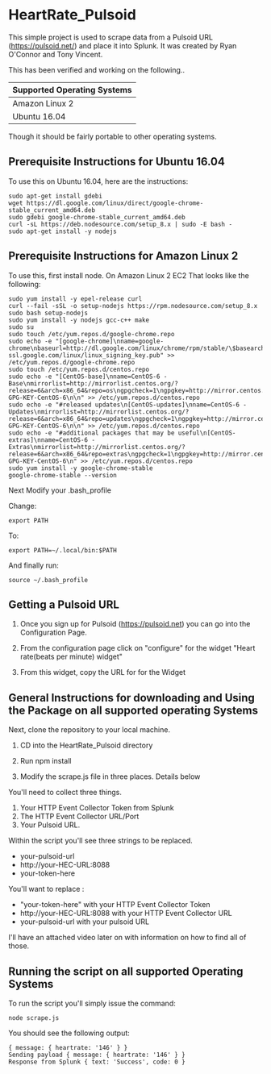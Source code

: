 # HeartRate_Pulsoid

This simple project is used to scrape data from a Pulsoid URL (https://pulsoid.net/) and place it into Splunk. It was created by Ryan O'Connor and Tony Vincent.


This has been verified and working on the following..

| Supported Operating Systems |
| --- |
| Amazon Linux 2 |
| Ubuntu 16.04 |


Though it should be fairly portable to other operating systems.


## Prerequisite Instructions for Ubuntu 16.04
To use this on Ubuntu 16.04, here are the instructions:

```
sudo apt-get install gdebi
wget https://dl.google.com/linux/direct/google-chrome-stable_current_amd64.deb
sudo gdebi google-chrome-stable_current_amd64.deb
curl -sL https://deb.nodesource.com/setup_8.x | sudo -E bash -
sudo apt-get install -y nodejs
```

## Prerequisite Instructions for Amazon Linux 2
To use this, first install node. On Amazon Linux 2 EC2 That looks like the following:

```
sudo yum install -y epel-release curl
curl --fail -sSL -o setup-nodejs https://rpm.nodesource.com/setup_8.x
sudo bash setup-nodejs
sudo yum install -y nodejs gcc-c++ make
sudo su
sudo touch /etc/yum.repos.d/google-chrome.repo
sudo echo -e "[google-chrome]\nname=google-chrome\nbaseurl=http://dl.google.com/linux/chrome/rpm/stable/\$basearch\nenabled=1\ngpgcheck=1\ngpgkey=https://dl-ssl.google.com/linux/linux_signing_key.pub" >> /etc/yum.repos.d/google-chrome.repo
sudo touch /etc/yum.repos.d/centos.repo
sudo echo -e "[CentOS-base]\nname=CentOS-6 - Base\nmirrorlist=http://mirrorlist.centos.org/?release=6&arch=x86_64&repo=os\ngpgcheck=1\ngpgkey=http://mirror.centos.org/centos/RPM-GPG-KEY-CentOS-6\n\n" >> /etc/yum.repos.d/centos.repo
sudo echo -e "#released updates\n[CentOS-updates]\nname=CentOS-6 - Updates\nmirrorlist=http://mirrorlist.centos.org/?release=6&arch=x86_64&repo=updates\ngpgcheck=1\ngpgkey=http://mirror.centos.org/centos/RPM-GPG-KEY-CentOS-6\n\n" >> /etc/yum.repos.d/centos.repo
sudo echo -e "#additional packages that may be useful\n[CentOS-extras]\nname=CentOS-6 - Extras\nmirrorlist=http://mirrorlist.centos.org/?release=6&arch=x86_64&repo=extras\ngpgcheck=1\ngpgkey=http://mirror.centos.org/centos/RPM-GPG-KEY-CentOS-6\n" >> /etc/yum.repos.d/centos.repo
sudo yum install -y google-chrome-stable
google-chrome-stable --version
```

Next Modify your .bash_profile

Change:

```
export PATH
```
To: 

```
export PATH=~/.local/bin:$PATH
```

And finally run:

```
source ~/.bash_profile
```

## Getting a Pulsoid URL

1. Once you sign up for Pulsoid (https://pulsoid.net) you can go into the Configuration Page. 

2. From the configuration page click on "configure" for the widget "Heart rate(beats per minute) widget"

3. From this widget, copy the URL for for the Widget


## General Instructions for downloading and Using the Package on all supported operating Systems
Next, clone the repository to your local machine.

1. CD into the HeartRate_Pulsoid directory

2. Run npm install

3. Modify the scrape.js file in three places. Details below

You'll need to collect three things. 

1. Your HTTP Event Collector Token from Splunk
2. The HTTP Event Collector URL/Port
3. Your Pulsoid URL. 

Within the script you'll see three strings to be replaced. 

* your-pulsoid-url
* http://your-HEC-URL:8088
* your-token-here

You'll want to replace :

* "your-token-here" with your HTTP Event Collector Token
* http://your-HEC-URL:8088 with your HTTP Event Collector URL
* your-pulsoid-url with your pulsoid URL

I'll have an attached video later on with information on how to find all of those.

## Running the script on all supported Operating Systems

To run the script you'll simply issue the command:

```
node scrape.js
```

You should see the following output:

```
{ message: { heartrate: '146' } }
Sending payload { message: { heartrate: '146' } }
Response from Splunk { text: 'Success', code: 0 }
```
